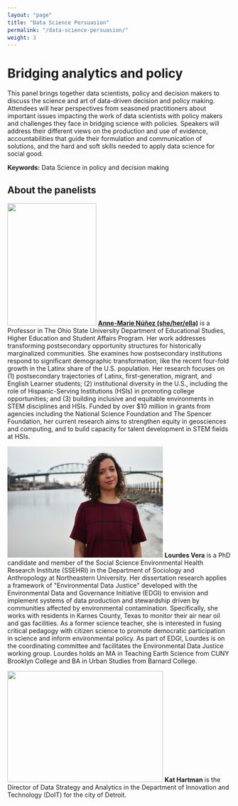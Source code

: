 ```yaml
---
layout: "page"
title: "Data Science Persuasion"
permalink: "/data-science-persuasion/"
weight: 3
---
```

  
# Bridging analytics and policy
This panel brings together data scientists, policy and decision makers to discuss the science and art of data-driven decision and policy making. 
Attendees will hear perspectives from seasoned practitioners about important issues impacting the work of data scientists with policy makers and challenges 
they face in bridging science with policies. Speakers will address their different views on the production and use of evidence, accountabilities that guide 
their formulation and communication of solutions, and the hard and soft skills needed to apply data science for social good.


**Keywords:** Data Science in policy and decision making


## About the panelists

<img src="https://static.wixstatic.com/media/786371_bf1f390e81b145adad12dee449db88a9~mv2.jpg/v1/fill/w_388,h_468,al_c,q_80,usm_0.66_1.00_0.01/anemarie-12.webp"  width="200" height="275"> **[Anne-Marie Núñez (she/her/ella)](https://www.annemarienunez.com/)** is a Professor in The Ohio State University Department of Educational Studies, Higher Education and Student Affairs Program. Her work addresses transforming postsecondary opportunity structures for historically marginalized communities. She examines how postsecondary institutions respond to significant demographic transformation, like the recent four-fold growth in the Latinx share of the U.S. population. Her research focuses on (1) postsecondary trajectories of Latinx, first-generation, migrant, and English Learner students; (2) institutional diversity in the U.S., including the role of Hispanic-Serving Institutions (HSIs) in promoting college opportunities; and (3) building inclusive and equitable environments in STEM disciplines and HSIs. Funded by over $10 million in grants from agencies including the National Science Foundation and The Spencer Foundation, her current research aims to strengthen equity in geosciences and computing, and to build capacity for talent development in STEM fields at HSIs.


<img src="../../images/headshots/Lourdes_Vera.jpg" width="350" height="250"> **Lourdes Vera** is a PhD candidate and member of the Social Science Environmental Health Research Institute (SSEHRI) in the Department of Sociology and Anthropology at Northeastern University. Her dissertation research applies a framework of "Environmental Data Justice" developed with the Environmental Data and Governance Initiative (EDGI) to envision and implement systems of data production and stewardship driven by communities affected by environmental contamination. Specifically, she works with residents in Karnes County, Texas to monitor their air near oil and gas facilities. As a former science teacher, she is interested in fusing critical pedagogy with citizen science to promote democratic participation in science and inform environmental policy. As part of EDGI, Lourdes is on the coordinating committee and facilitates the Environmental Data Justice working group. Lourdes holds an MA in Teaching Earth Science from CUNY Brooklyn College and BA in Urban Studies from Barnard College.

<img src="https://datasmart.ash.harvard.edu/sites/default/files/styles/max_325x325/public/2019-04/HARTMAN_150dpi.jpg?itok=6dZbvmVk" width="350" height="250"> **Kat Hartman** is the Director of Data Strategy and Analytics in the Department of Innovation and Technology (DoIT) for the city of Detroit.

